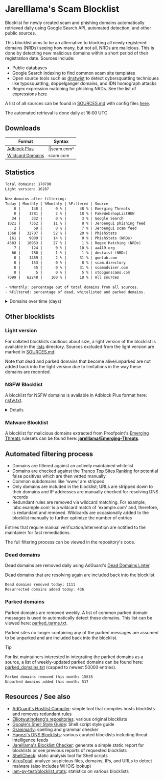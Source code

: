 # Jarelllama's Scam Blocklist

Blocklist for newly created scam and phishing domains automatically retrieved daily using Google Search API, automated detection, and other public sources.

This blocklist aims to be an alternative to blocking all newly registered domains (NRDs) seeing how many, but not all, NRDs are malicious. This is done by detecting new malicious domains within a short period of their registration date.
Sources include:

- Public databases
- Google Search indexing to find common scam site templates
- Open source tools such as [dnstwist](https://github.com/elceef/dnstwist) to detect cybersquatting techniques like typosquatting, doppelganger domains, and IDN homograph attacks
- Regex expression matching for phishing NRDs. See the list of expressions [here](https://github.com/jarelllama/Scam-Blocklist/blob/main/config/phishing_targets.csv)

A list of all sources can be found in [SOURCES.md](https://github.com/jarelllama/Scam-Blocklist/blob/main/SOURCES.md) with config files [here](https://github.com/jarelllama/Scam-Blocklist/tree/main/config).

The automated retrieval is done daily at 16:00 UTC.

## Downloads

| Format | Syntax |
| --- | --- |
| [Adblock Plus](https://raw.githubusercontent.com/jarelllama/Scam-Blocklist/main/lists/adblock/scams.txt) | \|\|scam.com^ |
| [Wildcard Domains](https://raw.githubusercontent.com/jarelllama/Scam-Blocklist/main/lists/wildcard_domains/scams.txt) | scam.com |

## Statistics

``` text
Total domains: 170790
Light version: 16287

New domains after filtering:
Today | Monthly | %Monthly | %Filtered | Source
    0 |     148 |      0 % |      48 % | Emerging Threats
    0 |    1781 |      2 % |      18 % | FakeWebshopListHUN
   34 |     332 |      0 % |       3 % | Google Search
 1021 |    7352 |     11 % |       8 % | Jeroengui phishing feed
    2 |      69 |      0 % |       7 % | Jeroengui scam feed
 1368 |   32707 |     52 % |      20 % | PhishStats
  161 |    9089 |     14 % |       0 % | PhishStats (NRDs)
 4583 |   16953 |     27 % |       1 % | Regex Matching (NRDs)
    7 |     124 |      0 % |      10 % | aa419.org
   66 |     788 |      1 % |       1 % | dnstwist (NRDs)
    0 |    1469 |      2 % |      31 % | guntab.com
    0 |     153 |      0 % |       8 % | scam.directory
    0 |      45 |      0 % |      31 % | scamadviser.com
    0 |       5 |      0 % |       5 % | stopgunscams.com
 7099 |   62248 |    100 % |      18 % | All sources

- %Monthly: percentage out of total domains from all sources.
- %Filtered: percentage of dead, whitelisted and parked domains.
```

<details>
<summary>Domains over time (days)</summary>

![Domains over time](https://raw.githubusercontent.com/iam-py-test/blocklist_stats/main/stats/Jarelllamas_Scam_Blocklist.png)

Courtesy of iam-py-test/blocklist_stats.
</details>

## Other blocklists

### Light version

For collated blocklists cautious about size, a light version of the blocklist is available in the [lists](https://github.com/jarelllama/Scam-Blocklist/tree/main/lists) directory. Sources excluded from the light version are marked in [SOURCES.md](https://github.com/jarelllama/Scam-Blocklist/blob/main/).

Note that dead and parked domains that become alive/unparked are not added back into the light version due to limitations in the way these domains are recorded.

### NSFW Blocklist

A blocklist for NSFW domains is available in Adblock Plus format here:
[nsfw.txt](https://raw.githubusercontent.com/jarelllama/Scam-Blocklist/main/lists/adblock/nsfw.txt).

<details>
<summary>Details</summary>
<ul>
<li>Domains are automatically retrieved from the Tranco Top Sites Ranking daily</li>
<li>Dead domains are removed daily</li>
<li>Note that resurrected domains are not added back into the blocklist</li>
<li>Note that parked domains are not checked for in this blocklist</li>
</ul>
Total domains: 12474
<br>
<br>
This blocklist does not just include adult videos, but also NSFW content of the artistic variety (rule34, illustrations, etc).
</details>

### Malware Blocklist

A blocklist for malicious domains extracted from Proofpoint's [Emerging Threats](https://rules.emergingthreats.net/) rulesets can be found here: **[jarelllama/Emerging-Threats](https://github.com/jarelllama/Emerging-Threats)**.

## Automated filtering process

- Domains are filtered against an actively maintained whitelist
- Domains are checked against the [Tranco Top Sites Ranking](https://tranco-list.eu/) for potential false positives which are then vetted manually
- Common subdomains like 'www' are stripped
- Only domains are included in the blocklist; URLs are stripped down to their domains and IP addresses are manually checked for resolving DNS records
- Redundant rules are removed via wildcard matching. For example, 'abc.example.com' is a wildcard match of 'example.com' and, therefore, is redundant and removed. Wildcards are occasionally added to the blocklist manually to further optimize the number of entries

Entries that require manual verification/intervention are notified to the maintainer for fast remediations.

The full filtering process can be viewed in the repository's code.

### Dead domains

Dead domains are removed daily using AdGuard's [Dead Domains Linter](https://github.com/AdguardTeam/DeadDomainsLinter).

Dead domains that are resolving again are included back into the blocklist.

``` text
Dead domains removed today: 1111
Resurrected domains added today: 436
```

### Parked domains

Parked domains are removed weekly. A list of common parked domain messages is used to automatically detect these domains. This list can be viewed here: [parked_terms.txt](https://github.com/jarelllama/Scam-Blocklist/blob/main/config/parked_terms.txt).

Parked sites no longer containing any of the parked messages are assumed to be unparked and are included back into the blocklist.

> [!TIP]
For list maintainers interested in integrating the parked domains as a source, a list of weekly-updated parked domains can be found here: [parked_domains.txt](https://github.com/jarelllama/Scam-Blocklist/blob/main/data/parked_domains.txt) (capped to newest 50000 entries).

``` text
Parked domains removed this month: 15835
Unparked domains added this month: 517
```

## Resources / See also

- [AdGuard's Hostlist Compiler](https://github.com/AdguardTeam/HostlistCompiler): simple tool that compiles hosts blocklists and removes redundant rules
- [Elliotwutingfeng's repositories](https://github.com/elliotwutingfeng?tab=repositories): various original blocklists
- [Google's Shell Style Guide](https://google.github.io/styleguide/shellguide.html): Shell script style guide
- [Grammarly](https://grammarly.com/): spelling and grammar checker
- [Hagezi's DNS Blocklists](https://github.com/hagezi/dns-blocklists): various curated blocklists including threat intelligence feeds
- [Jarelllama's Blocklist Checker](https://github.com/jarelllama/Blocklist-Checker): generate a simple static report for blocklists or see previous reports of requested blocklists
- [ShellCheck](https://github.com/koalaman/shellcheck): static analysis tool for Shell scripts
- [VirusTotal](https://www.virustotal.com/): analyze suspicious files, domains, IPs, and URLs to detect malware (also includes WHOIS lookup)
- [iam-py-test/blocklist_stats](https://github.com/iam-py-test/blocklist_stats): statistics on various blocklists
